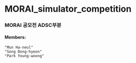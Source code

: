 # MORAI_simulator_competition
### MORAI 공모전 ADSC부분

#### Members:
    "Mun Ha-neul"
    "Song Dong-hyeon"
    "Park Young-woong"
